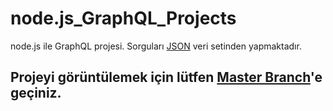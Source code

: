 # node.js_GraphQL_Projects
node.js ile GraphQL projesi. Sorguları [JSON](https://github.com/Kodluyoruz/taskforce/blob/main/graphql/odev-01/data.json) veri setinden yapmaktadır.
## Projeyi görüntülemek için lütfen [Master Branch](https://github.com/BayramGUN/node.js_GraphQL_Projects)'e geçiniz.
